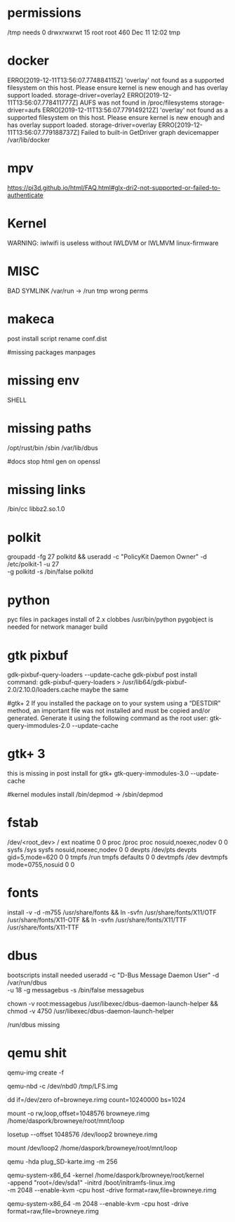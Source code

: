 
# permissions
/tmp needs    0 drwxrwxrwt  15 root root  460 Dec 11 12:02 tmp

# docker
ERRO[2019-12-11T13:56:07.774884115Z] 'overlay' not found as a supported filesystem on this host. Please ensure kernel is new enough and has overlay support loaded.  storage-driver=overlay2
ERRO[2019-12-11T13:56:07.778411777Z] AUFS was not found in /proc/filesystems       storage-driver=aufs
ERRO[2019-12-11T13:56:07.779149212Z] 'overlay' not found as a supported filesystem on this host. Please ensure kernel is new enough and has overlay support loaded.  storage-driver=overlay
ERRO[2019-12-11T13:56:07.779188737Z] Failed to built-in GetDriver graph devicemapper /var/lib/docker 

# mpv
https://pi3d.github.io/html/FAQ.html#glx-dri2-not-supported-or-failed-to-authenticate

# Kernel
WARNING: iwlwifi is useless without IWLDVM or IWLMVM
linux-firmware

# MISC
BAD SYMLINK /var/run -> /run
tmp wrong perms

# makeca
post install script
rename conf.dist

#missing packages
manpages

# missing env
SHELL

# missing paths
/opt/rust/bin
/sbin
/var/lib/dbus

#docs
stop html gen on openssl

# missing links
/bin/cc
libbz2.so.1.0

# polkit
groupadd -fg 27 polkitd &&
useradd -c "PolicyKit Daemon Owner" -d /etc/polkit-1 -u 27 \
        -g polkitd -s /bin/false polkitd

# python
pyc files in packages
install of 2.x clobbes /usr/bin/python
pygobject is needed for network manager build

# gtk pixbuf
gdk-pixbuf-query-loaders --update-cache
gdk-pixbuf post install command: gdk-pixbuf-query-loaders > /usr/lib64/gdk-pixbuf-2.0/2.10.0/loaders.cache
maybe the same

#gtk+ 2
 If you installed the package on to your system using a “DESTDIR” method, an important file was not installed and must be copied and/or generated. Generate it using the following command as the root user:
gtk-query-immodules-2.0 --update-cache

# gtk+ 3
this is missing in post install for gtk+
gtk-query-immodules-3.0 --update-cache

#kernel modules install
/bin/depmod -> /sbin/depmod

# fstab
/dev/<root_dev>	/            ext      noatime             0     0
proc           	/proc        proc     nosuid,noexec,nodev 0     0
sysfs          	/sys         sysfs    nosuid,noexec,nodev 0     0
devpts         	/dev/pts     devpts   gid=5,mode=620      0     0
tmpfs          	/run         tmpfs    defaults            0     0
devtmpfs       	/dev         devtmpfs mode=0755,nosuid    0     0


# fonts
install -v -d -m755 /usr/share/fonts                               &&
ln -svfn /usr/share/fonts/X11/OTF /usr/share/fonts/X11-OTF &&
ln -svfn /usr/share/fonts/X11/TTF /usr/share/fonts/X11-TTF



# dbus
bootscripts install needed
useradd -c "D-Bus Message Daemon User" -d /var/run/dbus \
        -u 18 -g messagebus -s /bin/false messagebus


chown -v root:messagebus /usr/libexec/dbus-daemon-launch-helper &&
chmod -v      4750       /usr/libexec/dbus-daemon-launch-helper

/run/dbus missing


# qemu shit
qemu-img create -f <fmt> <image filename> <size of disk>

qemu-nbd -c /dev/nbd0 /tmp/LFS.img

dd if=/dev/zero of=browneye.rimg count=10240000 bs=1024

mount -o rw,loop,offset=1048576 browneye.rimg /home/daspork/browneye/root/mnt/loop

losetup --offset 1048576 /dev/loop2 browneye.rimg

mount /dev/loop2 /home/daspork/browneye/root/mnt/loop


qemu -hda plug_SD-karte.img -m 256


qemu-system-x86_64 -kernel /home/daspork/browneye/root/kernel\
  -append "root=/dev/sda1" -initrd /boot/initramfs-linux.img \
  -m 2048 --enable-kvm -cpu host -drive format=raw,file=browneye.rimg

qemu-system-x86_64 -m 2048 --enable-kvm -cpu host -drive format=raw,file=browneye.rimg

